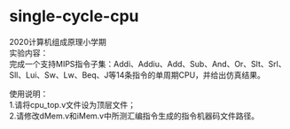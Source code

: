 # single-cycle-cpu
2020计算机组成原理小学期  
实验内容：  
完成一个支持MIPS指令子集：Addi、Addiu、Add、Sub、And、Or、Slt、Srl、Sll、Lui、Sw、Lw、Beq、J等14条指令的单周期CPU，并给出仿真结果。  
  
使用说明：  
1.请将cpu_top.v文件设为顶层文件；  
2.请修改dMem.v和iMem.v中所测汇编指令生成的指令机器码文件路径。
